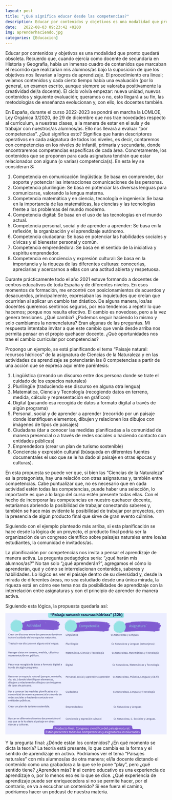 ```yaml
---
layout: post
title: "¿Qué significa educar desde las competencias?"
description: Educar por contenidos y objetivos es una modalidad que pronto quedará obsoleta.  
date:   2022-08-03 09:23:42 +0200
img: aprenderhaciendo.jpg
categories: [Educacion]
---
```


Educar por contenidos y objetivos es una modalidad que pronto quedará obsoleta. Recuerdo que, cuando ejercía como docente de secundaria en Historia y Geografía, había un inmenso cuadro de contenidos que marcaban el recorrido que realizarían mis alumnos/as bajo la suposición de que los objetivos nos llevarían a logros de aprendizaje. El procedimiento era lineal; veíamos contenidos y cada cierto tiempo había una evaluación (por lo general, un examen escrito, aunque siempre se valoraba positivamente la creatividad del/a docente). El ciclo volvía empezar: nueva unidad, nuevos contenidos y siguiente evaluación; queramos o no, esto llegará a su fin, las metodologías de enseñanza evolucionan y, con ello, los docentes también.

En España, durante el curso 2022-2023 se pondrá en marcha la LOMLOE, Ley Orgánica 3/2020, de 29 de diciembre que nos trae novedades respecto al currículum, a nuestras clases, a la manera de estar en el aula y de trabajar con nuestros/as alumnos/as. Ello nos llevará a evaluar “por competencias”. ¿Qué significa esto? Significa que harán descriptores operativos en cada asignatura de todos los niveles, es decir, contaremos con competencias en los niveles de infantil, primaria y secundaria, donde encontraremos competencias específicas de cada área.
Concretamente, los contenidos que se proponen para cada asignatura tendrán que estar relacionados con alguna (o varias) competencia(s). En esta ley se consideran 8:

1. Competencia en comunicación lingüística: Se basa en comprender, dar soporte y potenciar las interacciones comunicaciones de las personas.
2. Competencia plurilingüe: Se basa en potenciar las diversas lenguas para comunicarse, valorando la lengua materna.
3. Competencia matemática y en ciencia, tecnología e ingeniería: Se basa en la importancia de las matemáticas, las ciencias y las tecnologías frente a los problemas del mundo moderno.
4. Competencia digital: Se basa en el uso de las tecnologías en el mundo actual.
5. Competencia personal, social y de aprender a aprender: Se basa en la reflexión, la organización y el aprendizaje autónomo.
6. Competencia ciudadana: Se basa en potenciar las habilidades sociales y cívicas y el bienestar personal y común.
7. Competencia emprendedora: Se basa en el sentido de la iniciativa y espíritu emprendedor.
8. Competencia en conciencia y expresión cultural: Se basa en la importancia y la riqueza de las diferentes culturas: conocerlas, apreciarlas y acercarnos a ellas con una actitud abierta y respetuosa.

Durante prácticamente todo el año 2021 estuve formando a docentes de centros educativos de toda España y de diferentes niveles. En esos momentos de formación, me encontré con posicionamientos de acuerdos y desacuerdos, principalmente, expresaban las inquietudes que creían que ocurrirían al aplicar un cambio tan drástico. De alguna manera, los/as docentes queremos sentirnos seguros, por eso tendemos a repetir lo que hacemos; porque nos resulta efectivo. El cambio es novedoso, pero a la vez genera tensiones. ¿Qué cambia? ¿Podemos seguir haciendo lo mismo y solo cambiamos la nomenclatura? Eran algunas de las preguntas. Mi respuesta intentaba invitar a que este cambio que venía desde arriba nos permita pensar en el propio quehacer docente. ¿Qué oportunidades nos trae el cambio curricular por competencias?

Propongo un ejemplo, se está planificando el tema “Paisaje natural: recursos hídricos” de la asignatura de Ciencias de la Naturaleza y en las actividades de aprendizaje se potenciarán las 8 competencias a partir de una acción que se expresa aquí entre paréntesis: 

1) Lingüística (creando un discurso entre dos persona donde se trate el cuidado de los espacios naturales)
2) Plurilingüe (traduciendo ese discurso en alguna otra lengua)
3) Matemática, Ciencia y Tecnología (recogiendo datos en terreno, medida, cálculo y representación en gráficos)
4) Digital (pasando esa recogida de datos a formato digital a través de algún programa)
5) Personal, social y de aprender a aprender (recorrido por un paisaje donde identifiquen elementos, dibujen y relacionen los dibujos con imágenes de tipos de paisajes)
6) Ciudadana (dar a conocer las medidas planificadas a la comunidad de manera presencial o a través de redes sociales o haciendo contacto con entidades públicas)
7) Emprendedora (crear un plan de turismo sostenible)
8) Conciencia y expresión cultural (búsqueda en diferentes fuentes documentales el uso que se le ha dado al paisaje en otras épocas y culturas). 

En esta propuesta se puede ver que, si bien las “Ciencias de la Naturaleza” es la protagonista, hay una relación con otras asignaturas y, también entre competencias. Cabe puntualizar que, no es necesario que en cada actividad estén todas las competencias, puede haber una selección, lo importante es que a lo largo del curso estén presente todas ellas. 
Con el hecho de incorporar las competencias en nuestro quehacer docente, estaríamos abriendo la posibilidad de trabajar conectando saberes y, también se hace más evidente la posibilidad de trabajar por proyectos, con la presencia de algún producto final que sirve de gran evento cúlmine. 

Siguiendo con el ejemplo planteado más arriba, si esta planificación se hace desde la lógica de un proyecto, el producto final podría ser la organización de un congreso científico sobre paisajes naturales entre los/as estudiantes, la comunidad e invitados/as. 

La planificación por competencias nos invita a pensar el aprendizaje de manera activa. La pregunta pedagógica sería: “¿qué harán mis alumnos/as?” No tan solo “¿qué aprenderán?”, agregamos el cómo lo aprenderán, qué y cómo se interrelacionan contenidos, saberes y habilidades. Lo lógico es ver el paisaje dentro de su diversidad y, desde la mirada de diferentes áreas, no sea estudiado desde una única mirada, la riqueza está en cómo ese tema nos da posibilidades de aprendizaje con la interrelación entre asignaturas y con el principio de aprender de manera activa. 

Siguiendo esta lógica, la propuesta quedaría así: 

<img alt="Ejemplo de long term branch" src="/assets/img/tabla.png">

Y la pregunta final: ¿Dónde están los contenidos? ¿En qué momento se dicta la teoría?
La teoría está presente, lo que cambia es la forma y el sentido de aprendizaje en activo. Podríamos ver el tema “Paisajes naturales” con mis alumnos/as de otra manera; el/la docente dictando el contenido como una grabadora a la que se le pone “play”, pero ¿qué sentido tiene? ¿Aprenden más? Ir al centro educativo es una experiencia de aprendizaje o, por lo menos eso es lo que se dice. ¿Qué experiencia de aprendizaje puede ser enriquecedora si no se permite hacer, por el contrario, se va a escuchar un contenido? Si ese fuera el camino, podríamos hacer un podcast de nuestra materia. 
